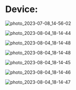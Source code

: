 <h1>Device:</h1>

![photo_2023-07-08_14-56-02](https://github.com/Devjoti-Barman-Sachin/NFC_Door_Lock/blob/main/Screenshot%202024-12-31%20100340.png)

![photo_2023-08-04_18-14-44](https://github.com/Devjoti-Barman-Sachin/NFC_Door_Lock/blob/main/Screenshot%202024-12-31%20100401.png)

![photo_2023-08-04_18-14-48](https://github.com/Devjoti-Barman-Sachin/NFC_Door_Lock/blob/main/2024-12-31%20at%2010.26.03%20AM.jpeg)

![photo_2023-08-04_18-14-48](https://github.com/Devjoti-Barman-Sachin/NFC_Door_Lock/blob/main/2024-12-31%20at%2010.26.03%20AM.jpeg)

![photo_2023-08-04_18-14-45](https://github.com/Devjoti-Barman-Sachin/NFC_Door_Lock/blob/main/2024-12-31%20at%2010.26.03%20AM%20(1).jpeg)

![photo_2023-08-04_18-14-46](https://github.com/Devjoti-Barman-Sachin/NFC_Door_Lock/blob/main/2024-12-31%20at%2010.26.03%20AM%20(2).jpeg)

![photo_2023-08-04_18-14-47](https://github.com/Devjoti-Barman-Sachin/NFC_Door_Lock/blob/main/2024-12-31%20at%2010.26.03%20AM%20(3).jpeg)

